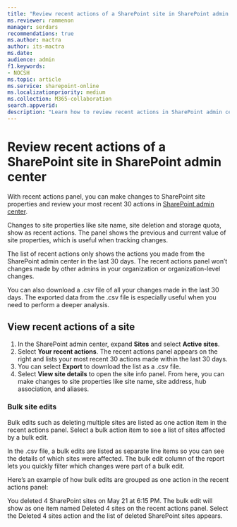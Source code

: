 ```yaml
---
title: "Review recent actions of a SharePoint site in SharePoint admin center"
ms.reviewer: rammenon
manager: serdars
recommendations: true
ms.author: mactra
author: its-mactra
ms.date: 
audience: admin
f1.keywords:
- NOCSH 
ms.topic: article
ms.service: sharepoint-online
ms.localizationpriority: medium
ms.collection: M365-collaboration
search.appverid:
description: "Learn how to review recent actions in SharePoint admin center."
---
```

# Review recent actions of a SharePoint site in SharePoint admin center

With recent actions panel, you can make changes to SharePoint site properties and review your most recent 30 actions in [SharePoint admin center](/sharepoint/get-started-new-admin-center).

Changes to site properties like site name, site deletion and storage quota, show as recent actions. The panel shows the previous and current value of site properties, which is useful when tracking changes.

The list of recent actions only shows the actions you made from the SharePoint admin center in the last 30 days. The recent actions panel won’t changes made by other admins in your organization or organization-level changes.

You can also download a .csv file of all your changes made in the last 30 days. The exported data from the .csv file is especially useful when you need to perform a deeper analysis.

## View recent actions of a site

1. In  the SharePoint admin center, expand **Sites** and select **Active sites**.
2. Select **Your recent actions**. The recent actions panel appears on the right and lists your most recent 30 actions made within the last 30 days.
3. You can select **Export** to download the list as a .csv file.
4. Select **View site details** to open the site info panel. From here, you can make changes to site properties like site name, site address, hub association, and aliases.

### Bulk site edits

Bulk edits such as deleting multiple sites are listed as one action item in the recent actions panel. Select a bulk action item to see a list of sites affected by a bulk edit.

In the .csv file, a bulk edits are listed as separate line items so you can see the details of which sites were affected. The bulk edit column of the report lets you quickly filter which changes were part of a bulk edit.

Here’s an example of how bulk edits are grouped as one action in the recent actions panel:

You deleted 4 SharePoint sites on May 21 at 6:15 PM. The bulk edit will show as one item named Deleted 4 sites on the recent actions panel. Select the Deleted 4 sites action and the list of deleted SharePoint sites appears.
